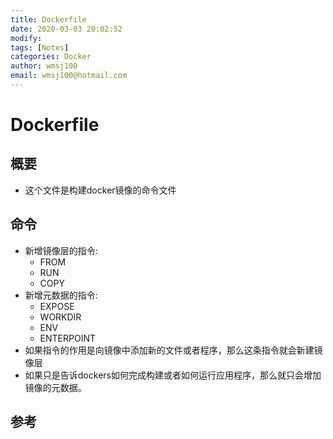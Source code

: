 ```yaml
---
title: Dockerfile
date: 2020-03-03 20:02:52
modify: 
tags: [Notes]
categories: Docker
author: wmsj100
email: wmsj100@hotmail.com
---
```


# Dockerfile

## 概要

- 这个文件是构建docker镜像的命令文件

## 命令

- 新增镜像层的指令:
	- FROM
	- RUN
	- COPY
- 新增元数据的指令:
	- EXPOSE
	- WORKDIR
	- ENV
	- ENTERPOINT
- 如果指令的作用是向镜像中添加新的文件或者程序，那么这条指令就会新建镜像层
- 如果只是告诉dockers如何完成构建或者如何运行应用程序，那么就只会增加镜像的元数据。

## 参考

